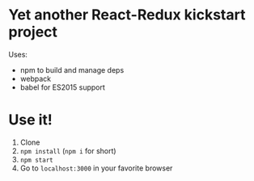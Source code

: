 # Yet another React-Redux kickstart project

Uses:
- npm to build and manage deps
- webpack
- babel for ES2015 support


# Use it!

1. Clone
2. `npm install` (`npm i` for short)
3. `npm start`
4. Go to `localhost:3000` in your favorite browser

